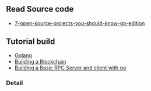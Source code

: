 #

## Read Source code

- [7-open-source-projects-you-should-know-go-edition](https://dev.to/this-is-learning/7-open-source-projects-you-should-know-go-edition-3bo4)

## Tutorial build

- [Golang](https://www.youtube.com/watch?v=uCR_A-Bphl0&list=PLJbE2Yu2zumCe9cO3SIyragJ8pLmVv0z9)
- [Building a Blockchain](https://www.youtube.com/watch?v=mYlHT9bB6OE&list=PLJbE2Yu2zumC5QE39TQHBLYJDB2gfFE5Q)
- [Building a Basic RPC Server and client with go](https://www.youtube.com/watch?v=1MPWPq2N768&list=PLJbE2Yu2zumAixEws7gtptADSLmZ_pscP)

### Detail

